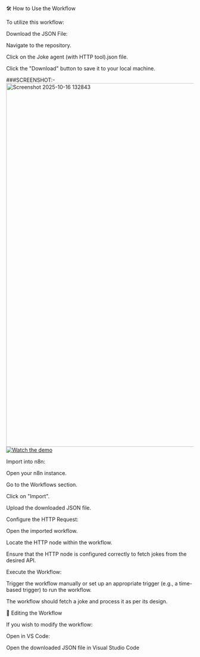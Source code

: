 🛠️ How to Use the Workflow

To utilize this workflow:

Download the JSON File:

Navigate to the repository.

Click on the Joke agent (with HTTP tool).json file.

Click the "Download" button to save it to your local machine.

###SCREENSHOT:-
<img width="1919" height="975" alt="Screenshot 2025-10-16 132843" src="https://github.com/user-attachments/assets/16937d6a-eb70-4484-a6d2-af8c18a1436a" />
[![Watch the demo](https://img.shields.io/badge/Live%20Demo-Click%20Here-blue?style=for-the-badge)](https://drive.google.com/file/d/1VcyF1y2lQXkV-oPcVwqTD12AYkxf3NkX/view?usp=sharing)



Import into n8n:

Open your n8n instance.

Go to the Workflows section.

Click on "Import".

Upload the downloaded JSON file.

Configure the HTTP Request:

Open the imported workflow.

Locate the HTTP node within the workflow.

Ensure that the HTTP node is configured correctly to fetch jokes from the desired API.

Execute the Workflow:

Trigger the workflow manually or set up an appropriate trigger (e.g., a time-based trigger) to run the workflow.

The workflow should fetch a joke and process it as per its design.

🔧 Editing the Workflow

If you wish to modify the workflow:

Open in VS Code:

Open the downloaded JSON file in Visual Studio Code
